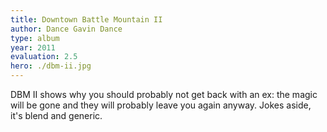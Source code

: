 ```yaml
---
title: Downtown Battle Mountain II
author: Dance Gavin Dance
type: album
year: 2011
evaluation: 2.5
hero: ./dbm-ii.jpg
---
```


DBM II shows why you should probably not get back with an ex: the magic will be gone and they will probably leave you again anyway. Jokes aside, it's blend and generic.
